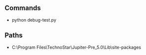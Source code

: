 ## Commands
- python debug-test.py

## Paths
- C:\Program Files\TechnoStar\Jupiter-Pre_5.0\Lib\site-packages